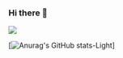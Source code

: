 ### Hi there 👋
![](https://leetcard.jacoblin.cool/madhavgiga1?ext=contest)


[![Anurag's GitHub stats-Light](https://github-readme-stats.vercel.app/api?username=Madhavgiga1&show_icons=true&theme=default#gh-light-mode-only)]


<!--
**Madhavgiga1/Madhavgiga1** is a ✨ _special_ ✨ repository because its `README.md` (this file) appears on your GitHub profile.

    
-->
